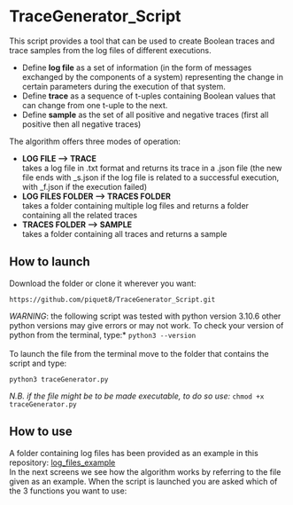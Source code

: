 # TraceGenerator_Script
This script provides a tool that can be used to create Boolean traces and trace samples from the log files of different executions. 
- Define **log file** as a set of information (in the form of messages exchanged by the components of a system) representing the change in certain parameters during the execution of that system. 
- Define **trace** as a sequence of t-uples containing Boolean values that can change from one t-uple to the next.
- Define **sample** as the set of all positive and negative traces (first all positive then all negative traces)  

The algorithm offers three modes of operation:
- **LOG FILE ⟶ TRACE**\
takes a log file in .txt format and returns its trace in a .json file (the new file ends with _s.json if the log file is related to a successful execution, with _f.json if the execution failed)
- **LOG FILES FOLDER ⟶ TRACES FOLDER**\
takes a folder containing multiple log files and returns a folder containing all the related traces
- **TRACES FOLDER ⟶ SAMPLE**\
takes a folder containing all traces and returns a sample

## How to launch
Download the folder or clone it wherever you want:
```
https://github.com/piquet8/TraceGenerator_Script.git
```
*WARNING*: the following script was tested with python version 3.10.6 other python versions may give errors or may not work.
To check your version of python from the terminal, type:* `python3 --version`
\
\
To launch the file from the terminal move to the folder that contains the script and type:
```
python3 traceGenerator.py 
```
*N.B. if the file might be to be made executable, to do so use:* `chmod +x traceGenerator.py` 

## How to use
A folder containing log files has been provided as an example in this repository: [log_files_example](https://github.com/piquet8/TraceGenerator_Script/tree/main/log_files_example)\
In the next screens we see how the algorithm works by referring to the file given as an example.
When the script is launched you are asked which of the 3 functions you want to use:
